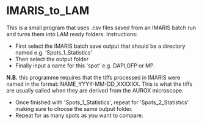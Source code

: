 # IMARIS_to_LAM

This is a small program that uses .csv files saved from an IMARIS batch run and turns them into LAM ready folders.
Instructions:
* First select the IMARIS batch save output that should be a directory named e.g. 'Spots_1_Statistics'
* Then select the output folder
* Finally input a name for this 'spot' e.g. DAPI,GFP or MP.

**N.B.** this programme requires that the tiffs processed in IMARIS were named in the format: NAME_YYYY-MM-DD_XXXXXX.
This is what the tiffs are usually called when they are derived from the AUROX microscope.

* Once finished with 'Spots_1_Statistics', repeat for 'Spots_2_Statistics' making sure to choose the same output folder.
* Repeat for as many spots as you want to compare.
